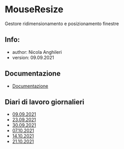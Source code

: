 # MouseResize
Gestore ridimensionamento e posizionamento finestre

## Info:
- author: Nicola Anghileri
- version: 09.09.2021

## Documentazione
- [Documentazione](./Doc/Documentazione.md)

## Diari di lavoro giornalieri
- [09.09.2021](./Diari/2021-09-09_MouseResize.md)
- [23.09.2021](./Diari/2021-09-23_MouseResize.md)
- [30.09.2021](./Diari/2021-09-30_MouseResize.md)
- [07.10.2021](./Diari/2021-10-07_MouseResize.md)
- [14.10.2021](./Diari/2021-10-14_MouseResize.md)
- [21.10.2021](./Diari/2021-10-21_MouseResize.md)




